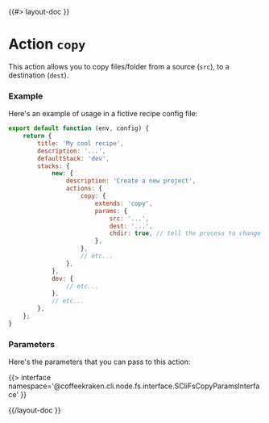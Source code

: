 <!--
/**
 * @name            copy
 *
 * @TODO            namespace       doc.recipes.actions
 *
 * @type            Markdown
 * @platform        md
 * @status          stable
 * @menu            Documentation / Recipes / Actions          /doc/recipes/actions/copy
 *
 * @since           2.0.0
 * @author    Olivier Bossel <olivier.bossel@gmail.com> (https://coffeekraken.io)
 */
-->

{{#> layout-doc }}

# Action `copy`

This action allows you to copy files/folder from a source (`src`), to a destination (`dest`).

### Example

Here's an example of usage in a fictive recipe config file:

```js
export default function (env, config) {
    return {
        title: 'My cool recipe',
        description: '...',
        defaultStack: 'dev',
        stacks: {
            new: {
                description: 'Create a new project',
                actions: {
                    copy: {
                        extends: 'copy',
                        params: {
                            src: '...',
                            dest: '...',
                            chdir: true, // tell the process to change into the copied folder if it is one
                        },
                    },
                    // etc...
                },
            },
            dev: {
                // etc...
            },
            // etc...
        },
    };
}
```

### Parameters

Here's the parameters that you can pass to this action:

{{> interface namespace='@coffeekraken.cli.node.fs.interface.SCliFsCopyParamsInterface' }}

{{/layout-doc }}
